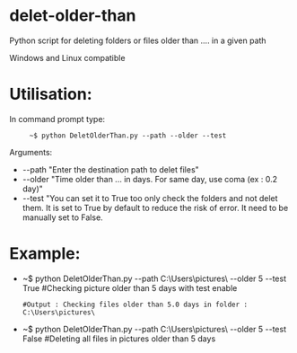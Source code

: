 # delet-older-than
Python script for deleting folders or files older than .... in a given path

Windows and Linux compatible

# Utilisation:

  In command prompt type:
  
         ~$ python DeletOlderThan.py --path --older --test                        
                                                        
  
 Arguments:
  - --path "Enter the destination path to delet files"
  - --older "Time older than ... in days. For same day, use coma (ex : 0.2 day)"
  - --test "You can set it to True too only check the folders and not delet them.
            It is set to True by default to reduce the risk of error. It need to be 
            manually set to False.
                                                             
# Example:

  - ~$ python DeletOlderThan.py --path C:\Users\pictures\ --older 5 --test True  #Checking picture older than 5 days with test enable
    
        #Output : Checking files older than 5.0 days in folder : C:\Users\pictures\
    
  - ~$ python DeletOlderThan.py --path C:\Users\pictures\ --older 5 --test False  #Deleting all files in pictures older than 5 days
